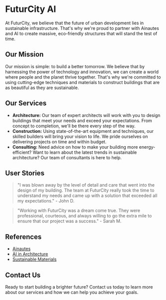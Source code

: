 <!--font:Orbitron-->

# FuturCity AI

At FuturCity, we believe that the future of urban development lies in sustainable infrastructure. That's why we're proud to partner with Ainautes and AI to create massive, eco-friendly structures that will stand the test of time.

## Our Mission

Our mission is simple: to build a better tomorrow. We believe that by harnessing the power of technology and innovation, we can create a world where people and the planet thrive together. That's why we're committed to using cutting-edge techniques and materials to construct buildings that are as beautiful as they are sustainable.

## Our Services

- **Architecture:** Our team of expert architects will work with you to design buildings that meet your needs and exceed your expectations. From concept to completion, we'll be there every step of the way.
- **Construction:** Using state-of-the-art equipment and techniques, our skilled builders will bring your vision to life. We pride ourselves on delivering projects on time and within budget.
- **Consulting:** Need advice on how to make your building more energy-efficient? Want to learn about the latest trends in sustainable architecture? Our team of consultants is here to help.

## User Stories

> "I was blown away by the level of detail and care that went into the design of my building. The team at FuturCity really took the time to understand my needs and came up with a solution that exceeded all my expectations." - John D.

> "Working with FuturCity was a dream come true. They were professional, courteous, and always willing to go the extra mile to ensure that our project was a success." - Sarah M.

## References

- [Ainautes](#)
- [AI in Architecture](#)
- [Sustainable Materials](#)

## Contact Us

Ready to start building a brighter future? Contact us today to learn more about our services and how we can help you achieve your goals.

<!--

Write me content for website with wallpaper which alt text is:

"A futuristic cityscape where Ainautes and AI work together to create massive, sustainable structures and infrastructure."

The name/title of the page should not be 1:1 copy of the alt text but rather a real content of the website which is using this wallpaper.

- Use markdown format 
- Start with heading
- Heading should be short and concise
- The content should look like a real website 
- The website should not be about the wallpaper, wallpaper is just a related background
- Heading should be contain work "wallpaper" or "background"
- Include real sections like references, contact, user stories, etc. use things relevant to the page purpose.
- Feel free to use structure like headings, bullets, numbering, blockquotes, paragraphs, horizontal lines, etc.
- You can use formatting like bold or _italic_
- You can include UTF-8 emojis
- Links should be only #hash anchors (and you can refer to the document itself)
- Do not include images


---


# Welcome to FuturCity: Building Sustainable Infrastructure with Ainautes and AI

At FuturCity, we believe that the future of urban development lies in sustainable infrastructure. That's why we're proud to partner with Ainautes and AI to create massive, eco-friendly structures that will stand the test of time.

## Our Mission

Our mission is simple: to build a better tomorrow. We believe that by harnessing the power of technology and innovation, we can create a world where people and the planet thrive together. That's why we're committed to using cutting-edge techniques and materials to construct buildings that are as beautiful as they are sustainable.

## Our Services

- **Architecture:** Our team of expert architects will work with you to design buildings that meet your needs and exceed your expectations. From concept to completion, we'll be there every step of the way.
- **Construction:** Using state-of-the-art equipment and techniques, our skilled builders will bring your vision to life. We pride ourselves on delivering projects on time and within budget.
- **Consulting:** Need advice on how to make your building more energy-efficient? Want to learn about the latest trends in sustainable architecture? Our team of consultants is here to help.

## User Stories

> "I was blown away by the level of detail and care that went into the design of my building. The team at FuturCity really took the time to understand my needs and came up with a solution that exceeded all my expectations." - John D.

> "Working with FuturCity was a dream come true. They were professional, courteous, and always willing to go the extra mile to ensure that our project was a success." - Sarah M.

## References

- [Ainautes](#)
- [AI in Architecture](#)
- [Sustainable Materials](#)

## Contact Us

Ready to start building a brighter future? Contact us today to learn more about our services and how we can help you achieve your goals.

-->
